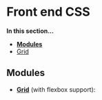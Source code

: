 # Front end CSS

**In this section...**

* **[Modules](#modules)**
 * [Grid](https://www.google.com)

## Modules

* **[Grid](https://github.com/Gibe/front-end-css/blob/master/modules/_grid.scss)** (with flexbox support):
